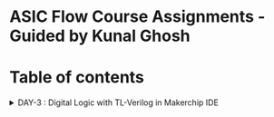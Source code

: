 # ASIC Flow Course Assignments - Guided by Kunal Ghosh
# Table of contents

<details>
<summary>DAY-3 : Digital Logic with TL-Verilog in Makerchip IDE</summary>
<br>

#### Task-1 : Logic Gates

![image](https://github.com/Pavan2280/RISC-V/assets/131603225/24cfbcd8-3ff2-4cae-b4fa-488e5c77af5c)


#### Task-2 : Makerchip platfrom
#### Task-3 : Combitional logic
#### Task-4 : Sequential logic 
#### Task-5 : Pipelined logic
#### Task-6 : State
#### Task-7 : Hierarchy
